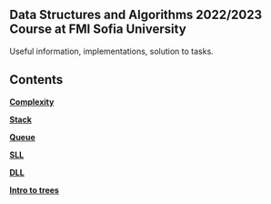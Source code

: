 ##  Data Structures and Algorithms 2022/2023 Course at FMI Sofia University
Useful information, implementations, solution to tasks.

## Contents
**[Complexity](https://github.com/MartinSkachkov/Data-structures-and-algorithms/tree/master/Seminars/Sem.%2001)**

**[Stack](https://github.com/MartinSkachkov/Data-structures-and-algorithms/tree/master/Seminars/Sem.%2002)**

**[Queue](https://github.com/MartinSkachkov/Data-structures-and-algorithms/tree/master/Seminars/Sem.%2003)**

**[SLL](https://github.com/MartinSkachkov/Data-structures-and-algorithms/tree/master/Seminars/Sem.%2004)**

**[DLL](https://github.com/MartinSkachkov/Data-structures-and-algorithms/tree/master/Seminars/Sem.%2005)**

**[Intro to trees](https://github.com/MartinSkachkov/Data-structures-and-algorithms/tree/master/Seminars/Sem.%2006)**
